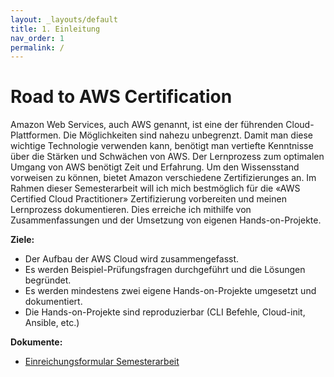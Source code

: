 ```yaml
---
layout: _layouts/default
title: 1. Einleitung
nav_order: 1
permalink: /
---
```


# Road to AWS Certification

Amazon Web Services, auch AWS genannt, ist eine der führenden Cloud-Plattformen. Die Möglichkeiten sind nahezu unbegrenzt. Damit man diese wichtige Technologie verwenden kann, benötigt man vertiefte Kenntnisse über die Stärken und Schwächen von AWS. Der Lernprozess zum optimalen Umgang von AWS benötigt Zeit und Erfahrung. Um den Wissensstand vorweisen zu können, bietet Amazon verschiedene Zertifizierunges an. Im Rahmen dieser Semesterarbeit will ich mich bestmöglich für die «AWS Certified Cloud Practitioner» Zertifizierung vorbereiten und meinen Lernprozess dokumentieren. Dies erreiche ich mithilfe von Zusammenfassungen und der Umsetzung von eigenen Hands-on-Projekte.

**Ziele:**

- Der Aufbau der AWS Cloud wird zusammengefasst.
- Es werden Beispiel-Prüfungsfragen durchgeführt und die Lösungen begründet.
- Es werden mindestens zwei eigene Hands-on-Projekte umgesetzt und dokumentiert.
- Die Hands-on-Projekte sind reproduzierbar (CLI Befehle, Cloud-init, Ansible, etc.)

**Dokumente:**

- [Einreichungsformular Semesterarbeit](ressources/artifacts/20230420_SemesterArbeit-Einreichungsformuar_Wetter_V02.pdf)